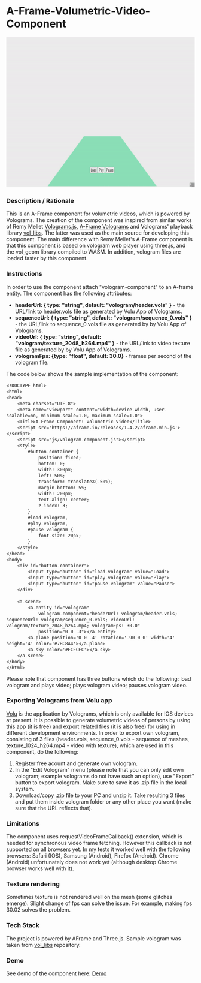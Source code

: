 # A-Frame-Volumetric-Video-Component
<img src="img/screenshot.gif" title="Video screen capture" alt="Video screen capture" height="400">

### **Description / Rationale**
This is an A-Frame component for volumetric videos, which is powered by Volograms. The creation of the component was inspired from similar works of Remy Mellet <a href="https://github.com/remmel/volograms-js">Volograms.js</a>, <a href="https://github.com/remmel/aframe-volograms">A-Frame Volograms</a> and Volograms' playback library <a href="https://github.com/Volograms/vol_libs">vol_libs</a>. The latter was used as the main source for developing this component. 
The main difference with Remy Mellet's A-Frame component is that this component is based on vologram web player using three.js, and the vol_geom library compiled to WASM. In addition, vologram files are loaded faster by this component.       

### **Instructions**
In order to use the component attach "vologram-component" to an A-frame entity. The component has the following attributes: 
* <b>headerUrl: { type: "string", default: "vologram/header.vols" }</b> - the URL/link to header.vols file as generated by Volu App of Volograms.
* <b>sequenceUrl: { type: "string", default: "vologram/sequence_0.vols" }</b> - the URL/link to sequence_0.vols file as generated by by Volu App of Volograms.
* <b>videoUrl: { type: "string", default: "vologram/texture_2048_h264.mp4" }</b> - the URL/link to video texture file as generated by by Volu App of Volograms.
* <b>vologramFps: {type: "float", default: 30.0}</b> - frames per second of the vologram file.

The code below shows the sample implementation of the component:
```
<!DOCTYPE html>
<html>
<head>
    <meta charset="UTF-8">
    <meta name="viewport" content="width=device-width, user-scalable=no, minimum-scale=1.0, maximum-scale=1.0">
    <Title>A-Frame Component: Volumetric Video</Title>
    <script src='https://aframe.io/releases/1.4.2/aframe.min.js'></script>
    <script src="js/vologram-component.js"></script>
    <style>
        #button-container {
            position: fixed;
            bottom: 0;
            width: 300px;
            left: 50%;
            transform: translateX(-50%);
            margin-bottom: 5%;
            width: 200px;
            text-align: center;
            z-index: 3;
        }
        #load-vologram,
        #play-vologram,
        #pause-vologram {
            font-size: 20px;
        }
    </style>
</head>
<body>
    <div id="button-container">
        <input type="button" id="load-vologram" value="Load">
        <input type="button" id="play-vologram" value="Play">
        <input type="button" id="pause-vologram" value="Pause">
    </div>

    <a-scene>
        <a-entity id="vologram"
            vologram-component="headerUrl: vologram/header.vols; sequenceUrl: vologram/sequence_0.vols; videoUrl: vologram/texture_2048_h264.mp4; vologramFps: 30.0"
            position="0 0 -3"></a-entity>
        <a-plane position='0 0 -4' rotation='-90 0 0' width='4' height='4' color='#7BC8A4'></a-plane>
        <a-sky color='#ECECEC'></a-sky>
    </a-scene>
</body>
</html>
```
Please note that component has three buttons which do the following: load vologram and plays video; plays vologram video; pauses vologram video.

### **Exporting Volograms from Volu app** 
<a href="https://apps.apple.com/us/app/volu-3d-volumetric-holograms/id1555245459">Volu</a> is the application by Volograms, which is only available for IOS devices at present. It is possible to generate volumetric videos of persons by using this app (it is free) and export related files (it is also free) for using in different development environments. 
In order to export own vologram, consisting of 3 files (header.vols, sequence_0.vols - sequence of meshes, texture_1024_h264.mp4 - video with texture), which are used in this component, do the following:
1. Register free acount and generate own vologram.
2. In the "Edit Vologram" menu (please note that you can only edit own vologram; example volograms do not have such an option), use "Export" button to export vologram. Make sure to save it as .zip file in the local system.
3. Download/copy .zip file to your PC and unzip it. Take resulting 3 files and put them inside vologram folder or any other place you want (make sure that the URL reflects that).

### **Limitations**
The component uses requestVideoFrameCallback() extension, which is needed for synchronous video frame fetching. However this callback is not supported on all <a href="https://caniuse.com/mdn-api_htmlvideoelement_requestvideoframecallback">browsers</a> yet. In my tests it worked well with the following browsers:  Safari (IOS), Samsung (Android), Firefox (Android). Chrome (Android) unfortunately does not work yet (although desktop Chrome browser works well with it).  

### **Texture rendering**
Sometimes texture is not rendered well on the mesh (some glitches emerge). Slight change of fps can solve the issue. For example, making fps 30.02 solves the problem.  

### **Tech Stack**
The project is powered by AFrame and Three.js. Sample vologram was taken from <a href="https://github.com/Volograms/vol_libs">vol_libs</a> repository. 

### **Demo**
See demo of the component here: [Demo](https://volumetric-vid.glitch.me/)
